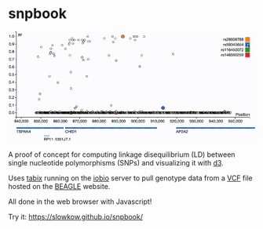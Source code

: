 # snpbook

<img src="snpbook.gif"/>

A proof of concept for computing linkage disequilibrium (LD) between single
nucleotide polymorphisms (SNPs) and visualizing it with [d3].

Uses [tabix] running on the [iobio] server to pull genotype data from a [VCF]
file hosted on the [BEAGLE] website.

All done in the web browser with Javascript!

Try it: <https://slowkow.github.io/snpbook/>

[d3]: https://github.com/d3/d3
[tabix]: https://github.com/samtools/tabix
[iobio]: http://iobio.io/
[VCF]: http://www.internationalgenome.org/wiki/Analysis/vcf4.0/
[BEAGLE]: https://faculty.washington.edu/browning/beagle/beagle.html

